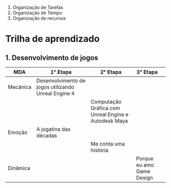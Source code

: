 1. Organização de Tarefas
1. Organização de Tempo
1. Organização de recursos

# Trilha de aprendizado


## 1. Desenvolvimento de jogos

|  MDA | 1° Etapa  | 2° Etapa  |  3° Etapa |   |
|---|---|---|---|---|
|Mecânica  | Desenvolvimento de jogos utilizando Unreal Engine 4  |   |   |   |
|   |   | Computação Gráfica com Unreal Engine e Autodesk Maya  |   |   |
|Emoção  |  A jogatina das décadas |   |   |   |
|  |   | Me conta uma história  |   |   |
|Dinâmica  |   |   |  Porque eu amo Game Design |   |
